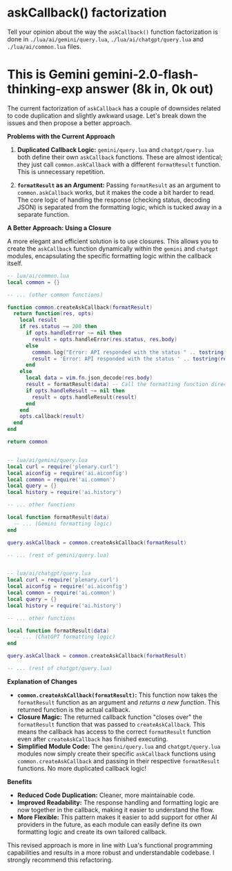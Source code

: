 # askCallback() factorization

Tell your opinion about the way the `askCallback()` function factorization is done 
in `./lua/ai/gemini/query.lua`, `./lua/ai/chatgpt/query.lua` and `./lua/ai/common.lua` files.





# This is Gemini gemini-2.0-flash-thinking-exp answer (8k in, 0k out)

The current factorization of `askCallback` has a couple of downsides related to code duplication and slightly awkward usage.  Let's break down the issues and then propose a better approach.

**Problems with the Current Approach**

1. **Duplicated Callback Logic:**  `gemini/query.lua` and `chatgpt/query.lua` both define their own `askCallback` functions. These are almost identical; they just call `common.askCallback` with a different `formatResult` function. This is unnecessary repetition.

2. **`formatResult` as an Argument:** Passing `formatResult` as an argument to `common.askCallback` works, but it makes the code a bit harder to read.  The core logic of handling the response (checking status, decoding JSON) is separated from the formatting logic, which is tucked away in a separate function.

**A Better Approach: Using a Closure**

A more elegant and efficient solution is to use closures. This allows you to create the `askCallback` function dynamically within the `gemini` and `chatgpt` modules, encapsulating the specific formatting logic within the callback itself.

```lua
-- lua/ai/common.lua
local common = {}

-- ... (other common functions)

function common.createAskCallback(formatResult)
  return function(res, opts)
    local result
    if res.status ~= 200 then
      if opts.handleError ~= nil then
        result = opts.handleError(res.status, res.body)
      else
        common.log("Error: API responded with the status " .. tostring(res.status) .. '\n\n' .. res.body)
        result = 'Error: API responded with the status ' .. tostring(res.status) .. '\n\n' .. res.body
      end
    else
      local data = vim.fn.json_decode(res.body)
      result = formatResult(data) -- Call the formatting function directly here
      if opts.handleResult ~= nil then
        result = opts.handleResult(result)
      end
    end
    opts.callback(result)
  end
end

return common


-- lua/ai/gemini/query.lua
local curl = require('plenary.curl')
local aiconfig = require('ai.aiconfig')
local common = require('ai.common')
local query = {}
local history = require('ai.history')

-- ... other functions

local function formatResult(data)
  -- ... (Gemini formatting logic)
end

query.askCallback = common.createAskCallback(formatResult)

-- ... (rest of gemini/query.lua)


-- lua/ai/chatgpt/query.lua
local curl = require('plenary.curl')
local aiconfig = require('ai.aiconfig')
local common = require('ai.common')
local query = {}
local history = require('ai.history')

-- ... other functions

local function formatResult(data)
  -- ... (ChatGPT formatting logic)
end

query.askCallback = common.createAskCallback(formatResult)

-- ... (rest of chatgpt/query.lua)

```

**Explanation of Changes**

* **`common.createAskCallback(formatResult)`:** This function now takes the `formatResult` function as an argument and *returns a new function*.  This returned function is the actual callback.
* **Closure Magic:** The returned callback function "closes over" the `formatResult` function that was passed to `createAskCallback`. This means the callback has access to the correct `formatResult` function even after `createAskCallback` has finished executing.
* **Simplified Module Code:**  The `gemini/query.lua` and `chatgpt/query.lua` modules now simply create their specific `askCallback` functions using `common.createAskCallback` and passing in their respective `formatResult` functions.  No more duplicated callback logic!

**Benefits**

* **Reduced Code Duplication:**  Cleaner, more maintainable code.
* **Improved Readability:** The response handling and formatting logic are now together in the callback, making it easier to understand the flow.
* **More Flexible:** This pattern makes it easier to add support for other AI providers in the future, as each module can easily define its own formatting logic and create its own tailored callback.


This revised approach is more in line with Lua's functional programming capabilities and results in a more robust and understandable codebase.  I strongly recommend this refactoring.

